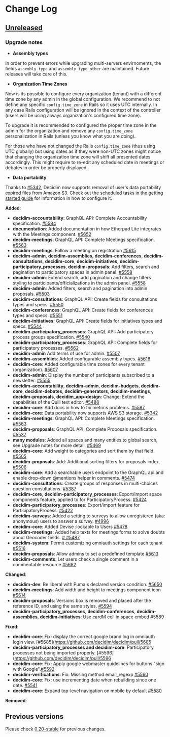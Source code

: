 # Change Log

## [Unreleased](https://github.com/decidim/decidim/tree/HEAD)

### Upgrade notes

- **Assembly types**

In order to prevent errors while upgrading multi-servers envirnoments, the fields `assembly_type` and `assembly_type_other` are maintained. Future releases will take care of this.

- **Organization Time Zones**

Now is its possible to configure every organization (tenant) with a different time zone by any admin in the global configuration. We recommend to not define any specific `config.time_zone` in Rails so it uses UTC internally. In any case Rails configuration will be ignored in the context of the controller (users will be using always organization's configured time zone).

To upgrade it is recommended to configured the proper time zone in the admin for the organization and remove any `config.time_zone` personalization in Rails (unless you know what you are doing).

For those who have not changed the Rails `config.time_zone` (thus using UTC globally) but using dates as if they were non-UTC zones might notice that changing the organization time zone will shift all presented dates accordingly. This might require to re-edit any scheduled date in meetings or debates in order be properly displayed.

- **Data portability**

Thanks to [#5342](https://github.com/decidim/decidim/pull/5342), Decidim now supports removal of user's data portability expired files from Amazon S3. Check out the [scheduled tasks in the getting started guide](https://github.com/decidim/decidim/blob/master/docs/getting_started.md#scheduled-tasks) for information in how to configure it.

**Added**:

- **decidim-accountability**: GraphQL API: Complete Accountability specification. [\#5584](https://github.com/decidim/decidim/pull/5584)
- **documentation**: Added documentation in how Etherpad Lite integrates with the Meetings component. [\#5652](https://github.com/decidim/decidim/pull/5652)
- **decidim-meetings**: GraphQL API: Complete Meetings specification. [\#5563](https://github.com/decidim/decidim/pull/5563)
- **decidim-meetings**: Follow a meeting on registration [\#5615](https://github.com/decidim/decidim/pull/5615)
- **decidim-admin**, **decidim-assemblies**, **decidim-conferences**, **decidim-consultations**, **decidim-core**, **decidim-initiatives**, **decidim-participatory_processes**, **decidim-proposals**: Add filters, search and pagination to participatory spaces in admin panel. [\#5558](https://github.com/decidim/decidim/pull/5558)
- **decidim-admin**: Extend search, add pagination and change filters styling to participants/officializations in the admin panel. [\#5558](https://github.com/CodiTramuntana/decidim/pull/5558)
- **decidim-admin**: Added filters, search and pagination into admin proposals. [\#5503](https://github.com/decidim/decidim/pull/5503)
- **decidim-consultations**: GraphQL API: Create fields for consultations types and specs. [\#5550](https://github.com/decidim/decidim/pull/5550)
- **decidim-conferences**: GraphQL API: Create fields for conferences types and specs. [\#5551](https://github.com/decidim/decidim/pull/5551)
- **decidim-initiatives**: GraphQL API: Create fields for initiatives types and specs. [\#5544](https://github.com/decidim/decidim/pull/5549)
- **decidim-participatory_processes**: GraphQL API: Add participatory process groups specification. [\#5540](https://github.com/decidim/decidim/pull/5540)
- **decidim-participatory_processes**: GraphQL API: Complete fields for participatory processes. [\#5562](https://github.com/decidim/decidim/pull/5562)
- **decidim-admin** Add terms of use for admin. [#5507](https://github.com/decidim/decidim/pull/5507)
- **decidim-assemblies**: Added configurable assembly types. [\#5616](https://github.com/decidim/decidim/pull/5616)
- **decidim-core**: Added configurable time zones for every tenant (organization). [\#5607](https://github.com/decidim/decidim/pull/5607)
- **decidim-admin**: Display the number of participants subscribed to a newsletter. [\#5555](https://github.com/decidim/decidim/pull/5555)
- **decidim-accountability**, **decidim-admin**, **decidim-budgets**, **decidim-core**, **decidim-debates**, **decidim-generators**, **decidim-meetings**, **decidim-proposals**, **decidim_app-design**: Change: Extend the capabilities of the Quill text editor. [\#5488](https://github.com/decidim/decidim/pull/5488)
- **decidim-core**: Add docs in how to fix metrics problems. [\#5587](https://github.com/decidim/decidim/pull/5587)
- **decidim-core**: Data portability now supports AWS S3 storage. [\#5342](https://github.com/decidim/decidim/pull/5342)
- **decidim-meetings**: GraphQL API: Complete Meetings specification. [\#5563](https://github.com/decidim/decidim/pull/5563)
- **decidim-proposals**: GraphQL API: Complete Proposals specification. [\#5537](https://github.com/decidim/decidim/pull/5537)
- **many modules**: Added all spaces and many entities to global search, see Upgrade notes for more detail. [\#5469](https://github.com/decidim/decidim/pull/5469)
- **decidim-core**: Add weight to categories and sort them by that field. [\#5505](https://github.com/decidim/decidim/pull/5505)
- **decidim-proposals**: Add: Additional sorting filters for proposals index. [\#5506](https://github.com/decidim/decidim/pull/5506)
- **decidim-core**: Add a searchable users endpoint to the GraphQL api and enable drop-down @mentions helper in comments. [\#5474](https://github.com/decidim/decidim/pull/5474)
- **decidim-consultations**: Create groups of responses in multi-choices question consultations. [\#5387](https://github.com/decidim/decidim/pull/5387)
- **decidim-core**, **decidim-participatory_processes**: Export/import space components feature, applied to for ParticipatoryProcess. [#5424](https://github.com/decidim/decidim/pull/5424)
- **decidim-participatory_processes**: Export/import feature for ParticipatoryProcess. [#5422](https://github.com/decidim/decidim/pull/5422)
- **decidim-surveys**: Added a setting to surveys to allow unregistered (aka: anonymous) users to answer a survey. [\#4996](https://github.com/decidim/decidim/pull/4996)
- **decidim-core**: Added Devise :lockable to Users [#5478](https://github.com/decidim/decidim/pull/5478)
- **decidim-meetings**: Added help texts for meetings forms to solve doubts about Geocoder fields. [\# #5487](https://github.com/decidim/decidim/pull/5487)
- **decidim-system**: Permit customizing omniauth settings for each tenant [#5516](https://github.com/decidim/decidim/pull/5516)
- **decidim-proposals**: Allow admins to set a predefined template [\#5613](https://github.com/decidim/decidim/pull/5613)
- **decidim-comments**: Let users check a single comment in a commentable resource [#5662](https://github.com/decidim/decidim/pull/5662)

**Changed**:

- **decidim-dev**: Be liberal with Puma's declared version condition. [\#5650](https://github.com/decidim/decidim/pull/5650)
- **decidim-meetings**: Add width and height to meetings component icon [\#5614](https://github.com/decidim/decidim/pull/5614)
- **decidim-proposals**: Versions box is removed and placed after the reference ID, and using the same styles. [\#5594](https://github.com/decidim/decidim/pull/5594)
- **decidim-participatory_processes**, **decidim-conferences**, **decidim-assemblies**, **decidim-initiatives**: Use cardM cell in space embed [#5589](https://github.com/decidim/decidim/pull/5589)

**Fixed**:

- **decidim-core**: Fix: display the correct google brand log in omniauth login view. [\#5685](https://github.com/decidim/decidim/pull/5685
- **decidim-participatory_processes and decidim-core**: Participatory processes not being imported properly. [\#5596](https://github.com/decidim/decidim/pull/5596
- **decidim-core**: Fix: Apply google webmaster guidelines for buttons "sign with Google".[\#5592](https://github.com/decidim/decidim/pull/5592)
- **decidim-verifications**: Fix: Missing method email_regexp [#5560](https://github.com/decidim/decidim/pull/5560)
- **decidim-core**: Fix: use incrementing date when rebuilding since one date. [\#5541](https://github.com/decidim/decidim/pull/5541)
- **decidim-core**: Expand top-level navigation on mobile by default [#5580](https://github.com/decidim/decidim/pull/5580)

**Removed**:

## Previous versions

Please check [0.20-stable](https://github.com/decidim/decidim/blob/0.20-stable/CHANGELOG.md) for previous changes.
